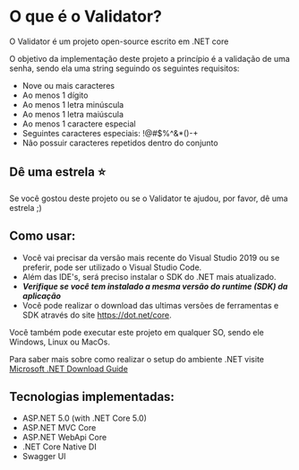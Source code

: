 O que é o Validator?
=====================
O Validator é um projeto open-source escrito em .NET core

O objetivo da implementação deste projeto a princípio é a validação de uma senha, sendo ela uma string seguindo os seguintes requisitos:

- Nove ou mais caracteres
- Ao menos 1 dígito
- Ao menos 1 letra minúscula
- Ao menos 1 letra maiúscula
- Ao menos 1 caractere especial
- Seguintes caracteres especiais: !@#$%^&*()-+
- Não possuir caracteres repetidos dentro do conjunto

## Dê uma estrela :star:
Se você gostou deste projeto ou se o Validator te ajudou, por favor, dê uma estrela ;)

## Como usar:
- Você vai precisar da versão mais recente do Visual Studio 2019 ou se preferir, pode ser utilizado o Visual Studio Code.
- Além das IDE's, será preciso instalar o SDK do .NET mais atualizado.
- ***Verifique se você tem instalado a mesma versão do runtime (SDK) da aplicação***
- Você pode realizar o download das ultimas versões de ferramentas e SDK através do site https://dot.net/core.

Você também pode executar este projeto em qualquer SO, sendo ele Windows, Linux ou MacOs.

Para saber mais sobre como realizar o setup do ambiente .NET visite [Microsoft .NET Download Guide](https://www.microsoft.com/net/download) 

## Tecnologias implementadas:

- ASP.NET 5.0 (with .NET Core 5.0)
 - ASP.NET MVC Core 
 - ASP.NET WebApi Core
- .NET Core Native DI
- Swagger UI